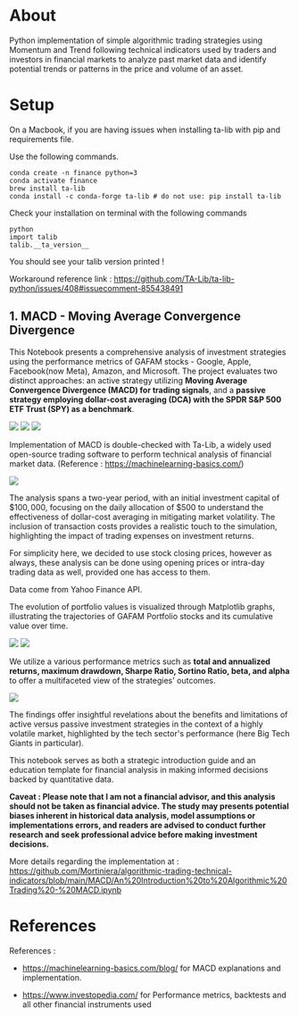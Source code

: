 # About
Python implementation of simple algorithmic trading strategies using Momentum and Trend following technical indicators used by traders and investors in financial markets to analyze past market data and identify potential trends or patterns in the price and volume of an asset.

# Setup

On a Macbook, if you are having issues when installing ta-lib with pip and requirements file.

Use the following commands.

```
conda create -n finance python=3
conda activate finance
brew install ta-lib
conda install -c conda-forge ta-lib # do not use: pip install ta-lib
```


Check your installation on terminal with the following commands

```
python
import talib
talib.__ta_version__
```

You should see your talib version printed !

Workaround reference link : https://github.com/TA-Lib/ta-lib-python/issues/408#issuecomment-855438491


## 1. MACD - Moving Average Convergence Divergence

This Notebook presents a comprehensive analysis of investment strategies using the performance metrics of GAFAM stocks - Google, Apple, Facebook(now Meta), Amazon, and Microsoft. The project evaluates two distinct approaches: an active strategy utilizing **Moving Average Convergence Divergence (MACD) for trading signals**, and a **passive strategy employing dollar-cost averaging (DCA) with the SPDR S&P 500 ETF Trust (SPY) as a benchmark**.

<img src="../main/images/MACD/fast_slow_ema.png">
<img src="../main/images/MACD/buy_sell_signals.png">
<img src="../main/images/MACD/bullish_bearish_signals.png">

Implementation of MACD is double-checked with Ta-Lib, a widely used open-source trading software to perform technical analysis of financial market data. (Reference : https://machinelearning-basics.com/)

<img src="../main/images/MACD/MACD_implementation.png">

The analysis spans a two-year period, with an initial investment capital of $\$100,000$, focusing on the daily allocation of $500 to understand the effectiveness of dollar-cost averaging in mitigating market volatility. The inclusion of transaction costs provides a realistic touch to the simulation, highlighting the impact of trading expenses on investment returns.

For simplicity here, we decided to use stock closing prices, however as always, these analysis can be done using opening prices or intra-day trading data as well, provided one has access to them.

Data come from Yahoo Finance API.

The evolution of portfolio values is visualized through Matplotlib graphs, illustrating the trajectories of GAFAM Portfolio stocks and its cumulative value over time.

<img src="../main/images/MACD/portfolios_evolution_overtime.png">
<img src="../main/images/MACD/portfolio_distribution.png">

We utilize a various performance metrics such as **total and annualized returns, maximum drawdown, Sharpe Ratio, Sortino Ratio, beta, and alpha** to offer a multifaceted view of the strategies' outcomes. 

<img src="../main/images/MACD/performance_metrics.png">


The findings offer insightful revelations about the benefits and limitations of active versus passive investment strategies in the context of a highly volatile market, highlighted by the tech sector's performance (here Big Tech Giants in particular). 

This notebook serves as both a strategic introduction guide and an education template for financial analysis in making informed decisions backed by quantitative data.

**Caveat : Please note that I am not a financial advisor, and this analysis should not be taken as financial advice. The study may presents potential biases inherent in historical data analysis, model assumptions or implementations errors, and readers are advised to conduct further research and seek professional advice before making investment decisions.**


More details regarding the implementation at : https://github.com/Mortiniera/algorithmic-trading-technical-indicators/blob/main/MACD/An%20Introduction%20to%20Algorithmic%20Trading%20-%20MACD.ipynb


# References
References :

- https://machinelearning-basics.com/blog/ for MACD explanations and implementation.

- https://www.investopedia.com/ for Performance metrics, backtests and all other financial instruments used